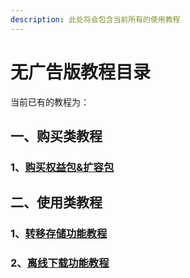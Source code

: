 ```yaml
---
description: 此处将会包含当前所有的使用教程
---
```


# 无广告版教程目录

当前已有的教程为：

## 一、购买类教程

### 1、[购买权益包&扩容包](gou-mai-quan-yi-bao-kuo-rong-bao-jiao-cheng.md)

## 二、使用类教程

### 1、[转移存储功能教程](zhuan-yi-cun-chu-gong-neng-jiao-cheng.md)

### 2、[离线下载功能教程](li-xian-xia-zai-gong-neng-jiao-cheng.md)


